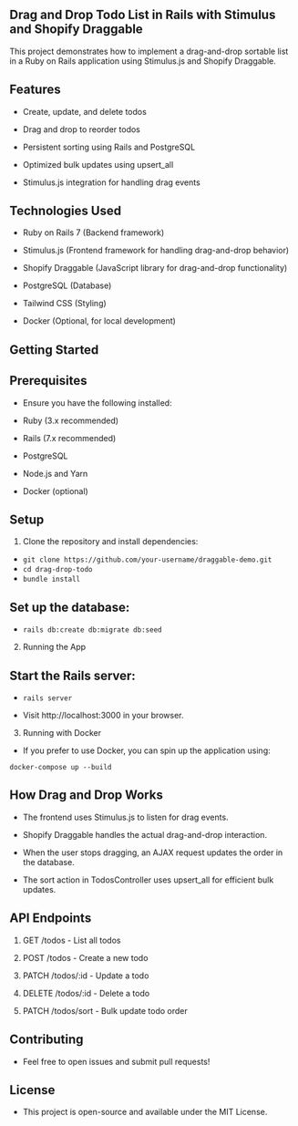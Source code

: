 ## Drag and Drop Todo List in Rails with Stimulus and Shopify Draggable

This project demonstrates how to implement a drag-and-drop sortable list in a Ruby on Rails application using Stimulus.js and Shopify Draggable.

## Features

- Create, update, and delete todos

- Drag and drop to reorder todos

- Persistent sorting using Rails and PostgreSQL

- Optimized bulk updates using upsert_all

- Stimulus.js integration for handling drag events

## Technologies Used

- Ruby on Rails 7 (Backend framework)

- Stimulus.js (Frontend framework for handling drag-and-drop behavior)

- Shopify Draggable (JavaScript library for drag-and-drop functionality)

- PostgreSQL (Database)

- Tailwind CSS (Styling)

- Docker (Optional, for local development)

## Getting Started

## Prerequisites

- Ensure you have the following installed:

- Ruby (3.x recommended)

- Rails (7.x recommended)

- PostgreSQL

- Node.js and Yarn

- Docker (optional)

## Setup

1. Clone the repository and install dependencies:

- `git clone https://github.com/your-username/draggable-demo.git`
- `cd drag-drop-todo`
- `bundle install`

## Set up the database:

- `rails db:create db:migrate db:seed`

2. Running the App

## Start the Rails server:

- `rails server`

- Visit http://localhost:3000 in your browser.

3. Running with Docker

- If you prefer to use Docker, you can spin up the application using:

`docker-compose up --build`

## How Drag and Drop Works

- The frontend uses Stimulus.js to listen for drag events.

- Shopify Draggable handles the actual drag-and-drop interaction.

- When the user stops dragging, an AJAX request updates the order in the database.

- The sort action in TodosController uses upsert_all for efficient bulk updates.

## API Endpoints

1. GET /todos - List all todos

2. POST /todos - Create a new todo

3. PATCH /todos/:id - Update a todo

4. DELETE /todos/:id - Delete a todo

5. PATCH /todos/sort - Bulk update todo order

## Contributing

- Feel free to open issues and submit pull requests!

## License

- This project is open-source and available under the MIT License.
